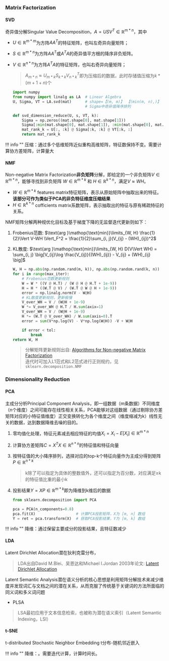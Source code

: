 ### Matrix Factorization

#### SVD
奇异值分解Singular Value Decomposition，$A=USV^T\in\mathbb{R}^{m*n}$，其中

- $U\in\mathbb{R}^{m*m}$为方阵$AA^T$的特征矩阵，也叫左奇异向量矩阵；
- $S\in\mathbb{R}^{m*n}$为方阵$AA^T$或$A^TA$的奇异值平方根的降序非负矩阵。
- $V\in\mathbb{R}^{n*n}$为方阵$A^TA$的特征矩阵，也叫右奇异向量矩阵；

    > $A_{m*n}\approx U_{m*k}S_{k*k}V_{n*k}^T$即为压缩后的数据，此时存储值压缩为$k*(m+1+n)$个

    ```python
    import numpy
    from numpy import linalg as LA  # Linear Algebra
    U, Sigma, VT = LA.svd(mat)      # shape=【(m, m)】 【(min(m, n),)】 【(n, n)】
                                    # Sigma中奇异值降序排列

    def svd_dimension_reduce(U, s, VT, k):
        Sigma = np.zeros((mat.shape[0], mat.shape[1]))
        Sigma[:min(mat.shape[0], mat.shape[1]), :min(mat.shape[0], mat.shape[1])] = np.diag(s)
        mat_rank_k = U[:, :k] @ Sigma[:k, :k] @ VT[:k, :]
        return mat_rank_k
    ```
!!! info ""
    压缩：通过多个低维矩阵近似重构高维矩阵，特征数保持不变。需要计算协方差矩阵，计算量大

#### NMF
Non-negative Matrix Factorization**非负矩阵**分解，即给定的一个非负矩阵$V\in\mathbb{R}^{m*n}$，能够寻找到非负矩阵 $W\in\mathbb{R}^{m*k}$ 和 $H\in\mathbb{R}^{k*n}$，满足$V\approx WH$。

- $W\in\mathbb{R}^{m*k}$ features matrix特征矩阵，表示从原始矩阵中抽取出来的特征。**该部分可作为类似于PCA的非负特征维度压缩结果**
- $H\in\mathbb{R}^{k*n}$ cofficients matrix系数矩阵，表示抽取出的特征与原有稀疏特征的关系。


NMF矩阵分解两种规优化目标及基于梯度下降的无监督迭代更新则如下：

1. Frobenius范数: $\text{arg }\mathop{\text{min}}\limits_{W, H} \frac{1}{2}\Vert V-WH \Vert_F^2 = \frac{1}{2}\sum_{i, j}(V_{ij} - (WH)_{ij})^2$ 
2. KL散度: $\text{arg }\mathop{\text{min}}\limits_{W, H} D(V\Vert WH) = \sum_{i, j} \big[V_{ij}\log \frac{V_{ij}}{(WH)_{ij}} - V_{ij} + (WH)_{ij} \big]$

    ```python title="nmf"
    W, H = np.abs(np.random.rand(m, k)), np.abs(np.random.rand(k, n))
    for i in range(max_iter):
        # Frobenius范数更新规则
        W = W * ((V @ H.T) / (W @ H @ H.T + 1e-9))
        H = H * ((W.T @ V) / (W.T @ W @ H + 1e-9))
        error = np.linalg.norm(V - W@H)
        # KL散度更新规则，更新极慢
        V_over_WH = V / (W@H + 1e-9)
        W *= V_over_WH @ H.T / H.sum(axix=1)
        V_over_WH = V / (W@H + 1e-9)
        H *= (W.T @ V_over_WH) / W.sum(axis=0).T
        error = sum(V*np.log(V) - V*np.log(W@H)) -V + W@H 

        if error < tol:
            break
    return W, H
    ```
    > 分解矩阵更新规则出自: [Algorithms for Non-negative Matrix Factorization](https://proceedings.neurips.cc/paper_files/paper/2000/file/f9d1152547c0bde01830b7e8bd60024c-Paper.pdf)  
    > 迭代时可加入L1范式和L2范式进行正则规约，见 `sklearn.decomposition.NMF`

### Dimensionality Reduction
#### PCA
主成分分析Principal Component Analysis，即一组数据（m条数据）不同维度（n个维度）之间可能存在线性相关关系，PCA能够对这组数据（通过剔除协方差矩阵对应的小特征值维度）正交变换转化为各个维度之间（维度缩减为k）线性无关的数据，达到数据降维去噪的目的。

1. 零均值化处理，特征元素减去相应特征的均值$X_i=X_i-E[X_i] \in \mathbb{R}^{m*n}$
2. 计算协方差矩阵$C=X^TX\in\mathbb{R}^{n*n}$的特征值和特征向量
3. 按特征值的大小降序排列，选择对应的top-k个特征向量作为主成分得到矩阵$P\in\mathbb{R}^{n*k}$
    
    > k除了可以指定为具体的整数值外，还可以指定为百分数，对应满足≥k的特征值比重的最小k

4. 投影结果$Y=XP \in \mathbb{R}^{m*k}$即为降维到k维后的数据

    ```python
    from sklearn.decomposition import PCA

    pca = PCA(n_components=0.8)
    pca.fit(X)                  # 计算PCA投影矩阵，X为 [m, n] 数组
    Y = ret = pca.transform(X)  # 获取PCA投影结果，Y为 [m, k] 数组
    ```
!!! info ""
    降维：通过保留主要成分的投影结果，且特征数减少

#### LDA
Latent Dirichlet Allocation潜在狄利克雷分布，

> LDA出自David M.Blei、吴恩达和Michael I.Jordan 2003年论文: [Latent Dirichlet Allocation](https://www.jmlr.org/papers/volume3/blei03a/blei03a.pdf)

Latent Semantic Analysis潜在语义分析的核心思想是利用矩阵分解技术来减少维度并发现词汇与文档之间的潜在关系，从而克服了传统基于关键词的方法所面临的同义词和多义词问题

- PLSA
> LSA最初应用于文本信息检索，也被称为潜在语义索引（Latent Semantic Indexing，LSI）

#### t-SNE
t-distributed Stochastic Neighbor Embedding t分布-随机邻近嵌入

!!! info ""
    降维：。需要迭代计算，计算时间长。